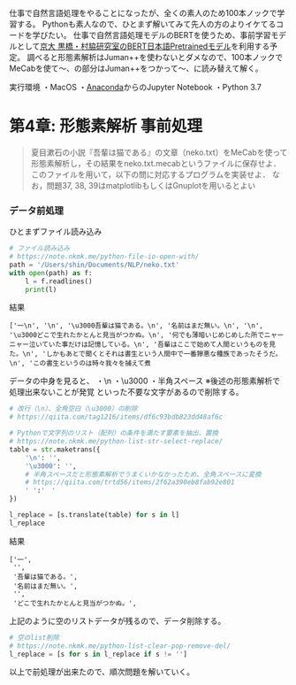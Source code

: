 仕事で自然言語処理をやることになったが、全くの素人のため100本ノックで学習する。
Pythonも素人なので、ひとまず解いてみて先人の方のよりイケてるコードを学びたい。
仕事で自然言語処理モデルのBERTを使うため、事前学習モデルとして[京大 黒橋・村脇研究室のBERT日本語Pretrainedモデル](http://nlp.ist.i.kyoto-u.ac.jp/index.php?BERT日本語Pretrainedモデル)を利用する予定。
調べると形態素解析はJuman++を使わないとダメなので、100本ノックでMeCabを使て〜、の部分はJuman++をつかって〜、に読み替えて解く。

実行環境
・MacOS
・[Anaconda](https://www.anaconda.com/products/individual)からのJupyter Notebook
・Python 3.7


# 第4章: 形態素解析 事前処理
> 夏目漱石の小説『吾輩は猫である』の文章（neko.txt）をMeCabを使って形態素解析し，その結果をneko.txt.mecabというファイルに保存せよ．このファイルを用いて，以下の問に対応するプログラムを実装せよ． なお，問題37, 38, 39はmatplotlibもしくはGnuplotを用いるとよい

### データ前処理
ひとまずファイル読み込み

``` python
# ファイル読み込み
# https://note.nkmk.me/python-file-io-open-with/
path = '/Users/shin/Documents/NLP/neko.txt'
with open(path) as f:
    l = f.readlines()
    print(l)
```

結果

```
['一\n', '\n', '\u3000吾輩は猫である。\n', '名前はまだ無い。\n', '\n', '\u3000どこで生れたかとんと見当がつかぬ。\n', '何でも薄暗いじめじめした所でニャーニャー泣いていた事だけは記憶している。\n', '吾輩はここで始めて人間というものを見た。\n', 'しかもあとで聞くとそれは書生という人間中で一番獰悪な種族であったそうだ。\n', 'この書生というのは時々我々を捕えて煮
```


データの中身を見ると、
・\n
・\u3000
・半角スペース ※後述の形態素解析で処理出来ないことが発覚
といった不要な文字があるので削除する。

``` python
# 改行（\n）、全角空白（\u3000）の削除
# https://qiita.com/tag1216/items/df6c93bdb823dd48af6c

# Pythonで文字列のリスト（配列）の条件を満たす要素を抽出、置換
# https://note.nkmk.me/python-list-str-select-replace/
table = str.maketrans({
    '\n': '',
    '\u3000': '',
    # 半角スペースだと形態素解析でうまくいかなかったため、全角スペースに変換
    # https://qiita.com/trtd56/items/2f62a390eb8fab92e801
    ' ':'　'
})

l_replace = [s.translate(table) for s in l]
l_replace
```

結果

```
['一',
 '',
 '吾輩は猫である。',
 '名前はまだ無い。',
 '',
 'どこで生れたかとんと見当がつかぬ。',
```

上記のように空のリストデータが残るので、データ削除する。

``` python
# 空のlist削除
# https://note.nkmk.me/python-list-clear-pop-remove-del/
l_replace = [s for s in l_replace if s != '']
```

以上で前処理が出来たので、順次問題を解いていく。
